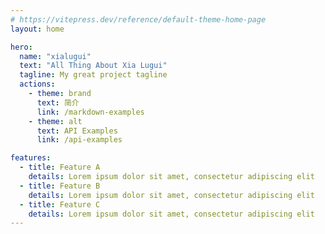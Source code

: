 ```yaml
---
# https://vitepress.dev/reference/default-theme-home-page
layout: home

hero:
  name: "xialugui"
  text: "All Thing About Xia Lugui"
  tagline: My great project tagline
  actions:
    - theme: brand
      text: 简介
      link: /markdown-examples
    - theme: alt
      text: API Examples
      link: /api-examples

features:
  - title: Feature A
    details: Lorem ipsum dolor sit amet, consectetur adipiscing elit
  - title: Feature B
    details: Lorem ipsum dolor sit amet, consectetur adipiscing elit
  - title: Feature C
    details: Lorem ipsum dolor sit amet, consectetur adipiscing elit
---
```


